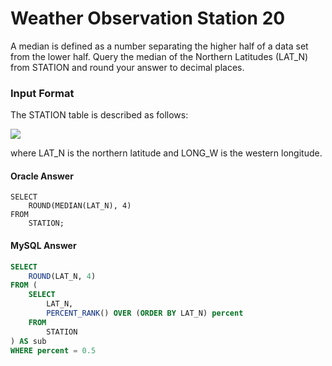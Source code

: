 # Weather Observation Station 20

A median is defined as a number separating the higher half of a data set from the lower half. Query the median of the Northern Latitudes (LAT_N) from STATION and round your answer to  decimal places.

### Input Format

The STATION table is described as follows:

<img src="https://s3.amazonaws.com/hr-challenge-images/9336/1449345840-5f0a551030-Station.jpg">

where LAT_N is the northern latitude and LONG_W is the western longitude.

#### Oracle Answer
```ORACLE
SELECT 
    ROUND(MEDIAN(LAT_N), 4)
FROM 
    STATION;
```

#### MySQL Answer
```SQL
SELECT 
    ROUND(LAT_N, 4)
FROM (
    SELECT 
        LAT_N, 
        PERCENT_RANK() OVER (ORDER BY LAT_N) percent
    FROM 
        STATION
) AS sub
WHERE percent = 0.5
```